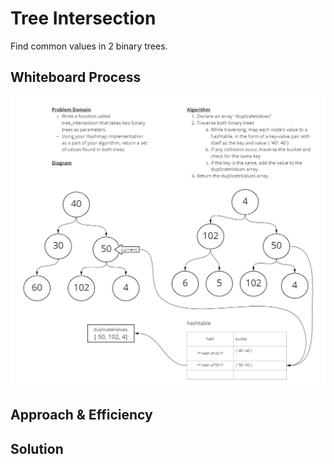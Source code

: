 # Tree Intersection

Find common values in 2 binary trees.

## Whiteboard Process

![My whiteboard process](./assets/challenge-32-whiteboard.jpg)

## Approach & Efficiency

## Solution
